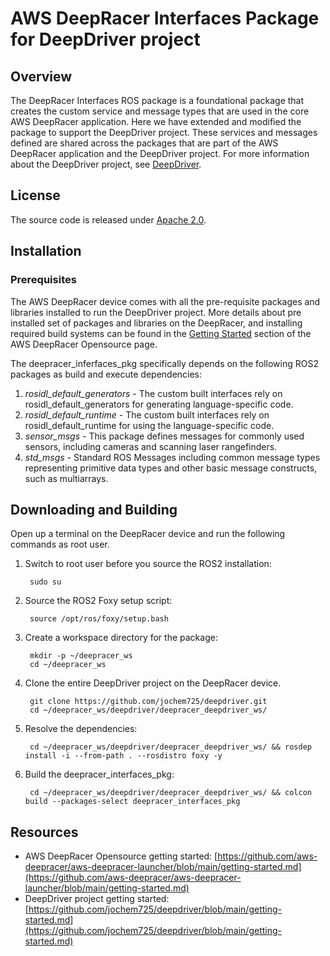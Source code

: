 # AWS DeepRacer Interfaces Package for DeepDriver project

## Overview

The DeepRacer Interfaces ROS package is a foundational package that creates the custom service and message types that are used in the core AWS DeepRacer application. Here we have extended and modified the package to support the DeepDriver project. These services and messages defined are shared across the packages that are part of the AWS DeepRacer application and the DeepDriver project. For more information about the DeepDriver project, see [DeepDriver](https://github.com/jochem725/deepdriver).

## License

The source code is released under [Apache 2.0](https://aws.amazon.com/apache-2-0/).

## Installation

### Prerequisites

The AWS DeepRacer device comes with all the pre-requisite packages and libraries installed to run the DeepDriver project. More details about pre installed set of packages and libraries on the DeepRacer, and installing required build systems can be found in the [Getting Started](https://github.com/aws-deepracer/aws-deepracer-launcher/blob/main/getting-started.md) section of the AWS DeepRacer Opensource page.

The deepracer_inferfaces_pkg specifically depends on the following ROS2 packages as build and execute dependencies:

1. *rosidl_default_generators* - The custom built interfaces rely on rosidl_default_generators for generating language-specific code.
2. *rosidl_default_runtime* - The custom built interfaces rely on rosidl_default_runtime for using the language-specific code.
3. *sensor_msgs* - This package defines messages for commonly used sensors, including cameras and scanning laser rangefinders.
4. *std_msgs* - Standard ROS Messages including common message types representing primitive data types and other basic message constructs, such as multiarrays.

## Downloading and Building

Open up a terminal on the DeepRacer device and run the following commands as root user.

1. Switch to root user before you source the ROS2 installation:

        sudo su

1. Source the ROS2 Foxy setup script:

        source /opt/ros/foxy/setup.bash

1. Create a workspace directory for the package:

        mkdir -p ~/deepracer_ws
        cd ~/deepracer_ws

2. Clone the entire DeepDriver project on the DeepRacer device.

        git clone https://github.com/jochem725/deepdriver.git
        cd ~/deepracer_ws/deepdriver/deepracer_deepdriver_ws/

3. Resolve the dependencies:

        cd ~/deepracer_ws/deepdriver/deepracer_deepdriver_ws/ && rosdep install -i --from-path . --rosdistro foxy -y

4. Build the deepracer_interfaces_pkg:

        cd ~/deepracer_ws/deepdriver/deepracer_deepdriver_ws/ && colcon build --packages-select deepracer_interfaces_pkg

## Resources

* AWS DeepRacer Opensource getting started: [https://github.com/aws-deepracer/aws-deepracer-launcher/blob/main/getting-started.md](https://github.com/aws-deepracer/aws-deepracer-launcher/blob/main/getting-started.md)
* DeepDriver project getting started: [https://github.com/jochem725/deepdriver/blob/main/getting-started.md](https://github.com/jochem725/deepdriver/blob/main/getting-started.md)
